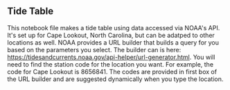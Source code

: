 ## Tide Table

This notebook file makes a tide table using data accessed via NOAA's API. It's set up for Cape Lookout, North Carolina, 
but can be adatped to other locations as well. NOAA provides a URL builder that builds a query for you based on the 
parameters you select. The builder can is here: https://tidesandcurrents.noaa.gov/api-helper/url-generator.html. You 
will need to find the station code for the location you want. For example, the code for Cape Lookout is 8656841. The 
codes are provided in first box of the URL builder and are suggested dynamically when you type the location. 

